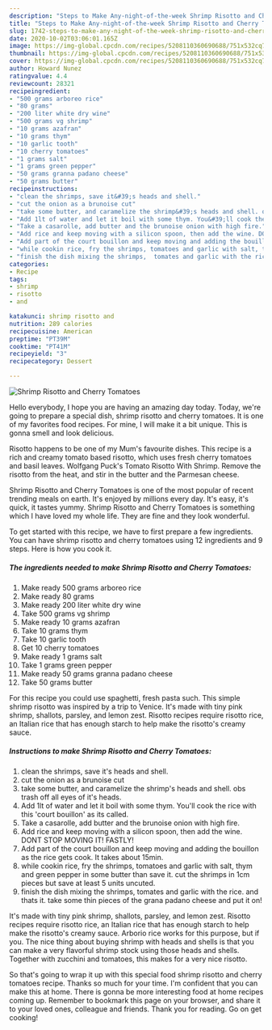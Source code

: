 ```yaml
---
description: "Steps to Make Any-night-of-the-week Shrimp Risotto and Cherry Tomatoes"
title: "Steps to Make Any-night-of-the-week Shrimp Risotto and Cherry Tomatoes"
slug: 1742-steps-to-make-any-night-of-the-week-shrimp-risotto-and-cherry-tomatoes
date: 2020-10-02T03:06:01.165Z
image: https://img-global.cpcdn.com/recipes/5208110360690688/751x532cq70/shrimp-risotto-and-cherry-tomatoes-recipe-main-photo.jpg
thumbnail: https://img-global.cpcdn.com/recipes/5208110360690688/751x532cq70/shrimp-risotto-and-cherry-tomatoes-recipe-main-photo.jpg
cover: https://img-global.cpcdn.com/recipes/5208110360690688/751x532cq70/shrimp-risotto-and-cherry-tomatoes-recipe-main-photo.jpg
author: Howard Nunez
ratingvalue: 4.4
reviewcount: 28321
recipeingredient:
- "500 grams arboreo rice"
- "80 grams"
- "200 liter white dry wine"
- "500 grams vg shrimp"
- "10 grams azafran"
- "10 grams thym"
- "10 garlic tooth"
- "10 cherry tomatoes"
- "1 grams salt"
- "1 grams green pepper"
- "50 grams granna padano cheese"
- "50 grams butter"
recipeinstructions:
- "clean the shrimps, save it&#39;s heads and shell."
- "cut the onion as a brunoise cut"
- "take some butter, and caramelize the shrimp&#39;s heads and shell. obs trash off all eyes of it&#39;s heads."
- "Add 1lt of water and let it boil with some thym. You&#39;ll cook the rice with this &#39;court bouillon&#39; as its called."
- "Take a casarolle, add butter and the brunoise onion with high fire."
- "Add rice and keep moving with a silicon spoon, then add the wine. DONT STOP MOVING IT! FASTLY!"
- "Add part of the court bouillon and keep moving and adding the bouillon as the rice gets cook. It takes about 15min."
- "while cookin rice, fry the shrimps, tomatoes and garlic with salt, thym and green pepper in some butter than save it. cut the shrimps in 1cm pieces but save at least 5 units uncuted."
- "finish the dish mixing the shrimps,  tomates and garlic with the rice. and thats it. take some thin pieces of the grana padano cheese and put it on!"
categories:
- Recipe
tags:
- shrimp
- risotto
- and

katakunci: shrimp risotto and 
nutrition: 289 calories
recipecuisine: American
preptime: "PT39M"
cooktime: "PT41M"
recipeyield: "3"
recipecategory: Dessert

---
```



![Shrimp Risotto and Cherry Tomatoes](https://img-global.cpcdn.com/recipes/5208110360690688/751x532cq70/shrimp-risotto-and-cherry-tomatoes-recipe-main-photo.jpg)

Hello everybody, I hope you are having an amazing day today. Today, we're going to prepare a special dish, shrimp risotto and cherry tomatoes. It is one of my favorites food recipes. For mine, I will make it a bit unique. This is gonna smell and look delicious.

Risotto happens to be one of my Mum&#39;s favourite dishes. This recipe is a rich and creamy tomato based risotto, which uses fresh cherry tomatoes and basil leaves. Wolfgang Puck&#39;s Tomato Risotto With Shrimp. Remove the risotto from the heat, and stir in the butter and the Parmesan cheese.

Shrimp Risotto and Cherry Tomatoes is one of the most popular of recent trending meals on earth. It's enjoyed by millions every day. It's easy, it's quick, it tastes yummy. Shrimp Risotto and Cherry Tomatoes is something which I have loved my whole life. They are fine and they look wonderful.


To get started with this recipe, we have to first prepare a few ingredients. You can have shrimp risotto and cherry tomatoes using 12 ingredients and 9 steps. Here is how you cook it.

<!--inarticleads1-->

##### The ingredients needed to make Shrimp Risotto and Cherry Tomatoes:

1. Make ready 500 grams arboreo rice
1. Make ready 80 grams
1. Make ready 200 liter white dry wine
1. Take 500 grams vg shrimp
1. Make ready 10 grams azafran
1. Take 10 grams thym
1. Take 10 garlic tooth
1. Get 10 cherry tomatoes
1. Make ready 1 grams salt
1. Take 1 grams green pepper
1. Make ready 50 grams granna padano cheese
1. Take 50 grams butter


For this recipe you could use spaghetti, fresh pasta such. This simple shrimp risotto was inspired by a trip to Venice. It&#39;s made with tiny pink shrimp, shallots, parsley, and lemon zest. Risotto recipes require risotto rice, an Italian rice that has enough starch to help make the risotto&#39;s creamy sauce. 

<!--inarticleads2-->

##### Instructions to make Shrimp Risotto and Cherry Tomatoes:

1. clean the shrimps, save it&#39;s heads and shell.
1. cut the onion as a brunoise cut
1. take some butter, and caramelize the shrimp&#39;s heads and shell. obs trash off all eyes of it&#39;s heads.
1. Add 1lt of water and let it boil with some thym. You&#39;ll cook the rice with this &#39;court bouillon&#39; as its called.
1. Take a casarolle, add butter and the brunoise onion with high fire.
1. Add rice and keep moving with a silicon spoon, then add the wine. DONT STOP MOVING IT! FASTLY!
1. Add part of the court bouillon and keep moving and adding the bouillon as the rice gets cook. It takes about 15min.
1. while cookin rice, fry the shrimps, tomatoes and garlic with salt, thym and green pepper in some butter than save it. cut the shrimps in 1cm pieces but save at least 5 units uncuted.
1. finish the dish mixing the shrimps,  tomates and garlic with the rice. and thats it. take some thin pieces of the grana padano cheese and put it on!


It&#39;s made with tiny pink shrimp, shallots, parsley, and lemon zest. Risotto recipes require risotto rice, an Italian rice that has enough starch to help make the risotto&#39;s creamy sauce. Arborio rice works for this purpose, but if you. The nice thing about buying shrimp with heads and shells is that you can make a very flavorful shrimp stock using those heads and shells. Together with zucchini and tomatoes, this makes for a very nice risotto. 

So that's going to wrap it up with this special food shrimp risotto and cherry tomatoes recipe. Thanks so much for your time. I'm confident that you can make this at home. There is gonna be more interesting food at home recipes coming up. Remember to bookmark this page on your browser, and share it to your loved ones, colleague and friends. Thank you for reading. Go on get cooking!
